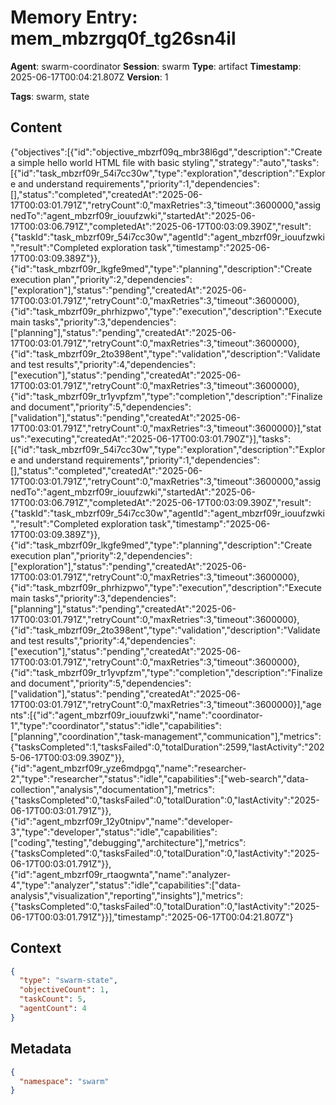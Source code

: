 # Memory Entry: mem_mbzrgq0f_tg26sn4il

**Agent**: swarm-coordinator
**Session**: swarm
**Type**: artifact
**Timestamp**: 2025-06-17T00:04:21.807Z
**Version**: 1

**Tags**: swarm, state

## Content

{"objectives":[{"id":"objective_mbzrf09q_mbr38l6gd","description":"Create a simple hello world HTML file with basic styling","strategy":"auto","tasks":[{"id":"task_mbzrf09r_54i7cc30w","type":"exploration","description":"Explore and understand requirements","priority":1,"dependencies":[],"status":"completed","createdAt":"2025-06-17T00:03:01.791Z","retryCount":0,"maxRetries":3,"timeout":3600000,"assignedTo":"agent_mbzrf09r_iouufzwki","startedAt":"2025-06-17T00:03:06.791Z","completedAt":"2025-06-17T00:03:09.390Z","result":{"taskId":"task_mbzrf09r_54i7cc30w","agentId":"agent_mbzrf09r_iouufzwki","result":"Completed exploration task","timestamp":"2025-06-17T00:03:09.389Z"}},{"id":"task_mbzrf09r_lkgfe9med","type":"planning","description":"Create execution plan","priority":2,"dependencies":["exploration"],"status":"pending","createdAt":"2025-06-17T00:03:01.791Z","retryCount":0,"maxRetries":3,"timeout":3600000},{"id":"task_mbzrf09r_phrhizpwo","type":"execution","description":"Execute main tasks","priority":3,"dependencies":["planning"],"status":"pending","createdAt":"2025-06-17T00:03:01.791Z","retryCount":0,"maxRetries":3,"timeout":3600000},{"id":"task_mbzrf09r_2to398ent","type":"validation","description":"Validate and test results","priority":4,"dependencies":["execution"],"status":"pending","createdAt":"2025-06-17T00:03:01.791Z","retryCount":0,"maxRetries":3,"timeout":3600000},{"id":"task_mbzrf09r_tr1yvpfzm","type":"completion","description":"Finalize and document","priority":5,"dependencies":["validation"],"status":"pending","createdAt":"2025-06-17T00:03:01.791Z","retryCount":0,"maxRetries":3,"timeout":3600000}],"status":"executing","createdAt":"2025-06-17T00:03:01.790Z"}],"tasks":[{"id":"task_mbzrf09r_54i7cc30w","type":"exploration","description":"Explore and understand requirements","priority":1,"dependencies":[],"status":"completed","createdAt":"2025-06-17T00:03:01.791Z","retryCount":0,"maxRetries":3,"timeout":3600000,"assignedTo":"agent_mbzrf09r_iouufzwki","startedAt":"2025-06-17T00:03:06.791Z","completedAt":"2025-06-17T00:03:09.390Z","result":{"taskId":"task_mbzrf09r_54i7cc30w","agentId":"agent_mbzrf09r_iouufzwki","result":"Completed exploration task","timestamp":"2025-06-17T00:03:09.389Z"}},{"id":"task_mbzrf09r_lkgfe9med","type":"planning","description":"Create execution plan","priority":2,"dependencies":["exploration"],"status":"pending","createdAt":"2025-06-17T00:03:01.791Z","retryCount":0,"maxRetries":3,"timeout":3600000},{"id":"task_mbzrf09r_phrhizpwo","type":"execution","description":"Execute main tasks","priority":3,"dependencies":["planning"],"status":"pending","createdAt":"2025-06-17T00:03:01.791Z","retryCount":0,"maxRetries":3,"timeout":3600000},{"id":"task_mbzrf09r_2to398ent","type":"validation","description":"Validate and test results","priority":4,"dependencies":["execution"],"status":"pending","createdAt":"2025-06-17T00:03:01.791Z","retryCount":0,"maxRetries":3,"timeout":3600000},{"id":"task_mbzrf09r_tr1yvpfzm","type":"completion","description":"Finalize and document","priority":5,"dependencies":["validation"],"status":"pending","createdAt":"2025-06-17T00:03:01.791Z","retryCount":0,"maxRetries":3,"timeout":3600000}],"agents":[{"id":"agent_mbzrf09r_iouufzwki","name":"coordinator-1","type":"coordinator","status":"idle","capabilities":["planning","coordination","task-management","communication"],"metrics":{"tasksCompleted":1,"tasksFailed":0,"totalDuration":2599,"lastActivity":"2025-06-17T00:03:09.390Z"}},{"id":"agent_mbzrf09r_yze6mdpgq","name":"researcher-2","type":"researcher","status":"idle","capabilities":["web-search","data-collection","analysis","documentation"],"metrics":{"tasksCompleted":0,"tasksFailed":0,"totalDuration":0,"lastActivity":"2025-06-17T00:03:01.791Z"}},{"id":"agent_mbzrf09r_12y0tnipv","name":"developer-3","type":"developer","status":"idle","capabilities":["coding","testing","debugging","architecture"],"metrics":{"tasksCompleted":0,"tasksFailed":0,"totalDuration":0,"lastActivity":"2025-06-17T00:03:01.791Z"}},{"id":"agent_mbzrf09r_rtaogwnta","name":"analyzer-4","type":"analyzer","status":"idle","capabilities":["data-analysis","visualization","reporting","insights"],"metrics":{"tasksCompleted":0,"tasksFailed":0,"totalDuration":0,"lastActivity":"2025-06-17T00:03:01.791Z"}}],"timestamp":"2025-06-17T00:04:21.807Z"}

## Context

```json
{
  "type": "swarm-state",
  "objectiveCount": 1,
  "taskCount": 5,
  "agentCount": 4
}
```

## Metadata

```json
{
  "namespace": "swarm"
}
```
